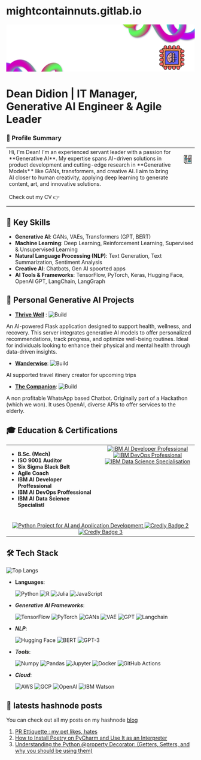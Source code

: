 # mightcontainnuts.gitlab.io
![Logo](new_logo.png)


# Dean Didion | IT Manager, Generative AI Engineer & Agile Leader

### 🚀 Profile Summary

<table style="border-collapse: collapse; width: 100%;">
  <tr>
    <td style="vertical-align: top; padding-right: 20px; padding-bottom: 10px;">
      Hi, I'm Dean! I'm an experienced servant leader with a passion for **Generative AI**.  
      My expertise spans AI-driven solutions in product development and cutting-edge research  
      in **Generative Models** like GANs, transformers, and creative AI.  
      I aim to bring AI closer to human creativity, applying deep learning  
      to generate content, art, and innovative solutions.<br><br>
      Check out my CV 👉
    </td>
    <td style="vertical-align: top; text-align: center; padding-bottom: 10px;">  
      <br>
      <a href="https://github.com/MightContainNuts/MightContainNuts/blob/main/202503_Resume_Eng.pdf">
        <img src="CV.png" alt="Click to view my CV" width="150">
      </a>
    </td>
  </tr>
</table>


## 🌟 Key Skills
- **Generative AI**: GANs, VAEs, Transformers (GPT, BERT)
- **Machine Learning**: Deep Learning, Reinforcement Learning, Supervised & Unsupervised Learning
- **Natural Language Processing (NLP)**: Text Generation, Text Summarization, Sentiment Analysis
- **Creative AI**: Chatbots, Gen AI spoorted apps
- **AI Tools & Frameworks**: TensorFlow, PyTorch, Keras, Hugging Face, OpenAI GPT, LangChain, LangGraph

## 🚀 Personal Generative AI Projects
- **[Thrive Well](https://github.com/MightContainNuts/thrive_well)** :  ![Build](https://img.shields.io/badge/build-passing-brightgreen)

An AI-powered Flask application designed to support health, wellness, and recovery. This server integrates generative AI models to offer personalized recommendations, track progress, and optimize well-being routines. Ideal for individuals looking to enhance their physical and mental health through data-driven insights.

- **[Wanderwise](https://github.com/MightContainNuts/wanderwise)**: ![Build](https://img.shields.io/badge/build-passing-brightgreen)

AI supported travel itinery creator for upcoming trips

- **[The Companion](https://github.com/yhupe/the-companion)**: ![Build](https://img.shields.io/badge/build-passing-brightgreen)
  
A non profitable WhatsApp based Chatbot. Originally part of a Hackathon (which we won). It uses OpenAI, diverse APIs to offer services to the elderly.   


## 🎓 Education & Certifications

<table style="border-collapse: collapse; width: 100%;">
  <tr>
    <!-- Left Column: Academic & Professional Certifications -->
    <td style="vertical-align: top; padding-right: 20px; width: 50%;">
      <ul>            
          <li><strong>B.Sc. (Mech)</strong> <br></li>
          <li><strong>ISO 9001 Auditor</strong> <br></li>
          <li><strong>Six Sigma Black Belt</strong> <br></li>
          <li><strong>Agile Coach</strong> <br></li>
          <li><strong>IBM AI Developer Proffessional</strong> <br></li>
          <li><strong>IBM AI DevOps Proffessional</strong> <br></li>
          <li><strong>IBM AI Data Science Specialistl</strong> <br></li>
      </ul>
    </td>
    <!-- Right Column: IBM Professional Certifications with Links -->
    <td style="vertical-align: top; text-align: center; width: 50%;">
      <a href="https://www.coursera.org/account/accomplishments/specialization/certificate/FH69YBY7P8O9">
        <img src="cert.png" alt="IBM AI Developer Professional" width="100">
      </a>
      <a href="https://www.coursera.org/account/accomplishments/specialization/certificate/YG2HCI8SQXHH">
        <img src="cert.png" alt="IBM DevOps Professional" width="100">
      </a>
      <a href="https://www.coursera.org/account/accomplishments/professional-cert/XBUKLSUI8F82">
        <img src="cert.png" alt="IBM Data Science Specialisation" width="100">
      </a>
    </td>
  </tr>

  <!-- Bottom Row: Credly Badges -->
  <tr>
    <td colspan="2" style="text-align: center; padding-top: 20px;">
      <!-- Example Badges (Replace with actual Credly badge links) -->
      <a href="https://www.credly.com/badges/0d7a7e30-7a79-45bf-a527-69fbd353c306">
        <img src="https://images.credly.com/size/80x80/images/33ed2910-9750-4613-aa2a-590e845c6edb/image.png" alt="Python Project for AI and Application Development" width="80">
      </a>
      <a href="https://www.credly.com/your-badge-link">
        <img src="credly_badge2.png" alt="Credly Badge 2" width="80">
      </a>
      <a href="https://www.credly.com/your-badge-link">
        <img src="credly_badge3.png" alt="Credly Badge 3" width="80">
      </a>
    </td>
  </tr>
</table>


## 🛠 Tech Stack
![Top Langs](https://github-readme-stats.vercel.app/api/top-langs/?username=MightContainNuts&layout=compact&theme=radical)

- **Languages**:
  
  ![Python](https://img.shields.io/badge/Python-3.12-blue)
  ![R](https://img.shields.io/badge/R-4.0.5-blue)
  ![Julia](https://img.shields.io/badge/Julia-1.11-green)
  ![JavaScript](https://img.shields.io/badge/JavaScript-ES6-yellow)

- ***Generative AI Frameworks***:
  
  ![TensorFlow](https://img.shields.io/badge/TensorFlow-2.0-green)
  ![PyTorch](https://img.shields.io/badge/PyTorch-1.9-red)
  ![GANs](https://img.shields.io/badge/GANs-black)
  ![VAE](https://img.shields.io/badge/VAE-blue)
  ![GPT](https://img.shields.io/badge/GPT-3.5-orange)
  ![Langchain](https://img.shields.io/badge/Langchain-1.3.3-green)
  

- ***NLP***:
  
  ![Hugging Face](https://img.shields.io/badge/Hugging%20Face-blue)
  ![BERT](https://img.shields.io/badge/BERT-orange)
  ![GPT-3](https://img.shields.io/badge/GPT-3-blue)

- ***Tools***:
  
  ![Numpy](https://img.shields.io/badge/Numpy-1.21-orange)
  ![Pandas](https://img.shields.io/badge/Pandas-1.3.3-blue)
  ![Jupyter](https://img.shields.io/badge/Jupyter-Notebook-yellow)
  ![Docker](https://img.shields.io/badge/Docker-20.10-blue)
  ![GitHub Actions](https://img.shields.io/badge/GitHub%20Actions-2.0-yellowgreen)

- ***Cloud***:
  
  ![AWS](https://img.shields.io/badge/AWS-EC2-orange)
  ![GCP](https://img.shields.io/badge/GCP-Google%20Cloud-blue)
  ![OpenAI](https://img.shields.io/badge/OpenAI-API-blue)
  ![IBM Watson](https://img.shields.io/badge/IBM%20Watson-AI-orange)


## 📝 latests hashnode posts

You can check out all my posts on my hashnode 
[blog](https://surestride.hashnode.dev/?source=top_nav_blog_home)

<!-- BEGIN HASHNODE ARTICLES -->
1. [PR Ettiquette : my pet likes, hates](https://surestride.hashnode.dev/pr-ettiquette-my-pet-likes-hates)
2. [How to Install Poetry on PyCharm and Use It as an Interpreter](https://surestride.hashnode.dev/how-to-install-poetry-on-pycharm-and-use-it-as-an-interpreter)
3. [Understanding the Python @property Decorator:  (Getters, Setters, and why you should be using them)](https://surestride.hashnode.dev/understanding-the-python-property-decorator-getters-setters-and-why-you-should-be-using-them)
<!-- END HASHNODE ARTICLES -->
